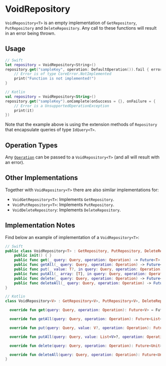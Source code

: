 # VoidRepository

`VoidRepository<T>` is an empty implementation of `GetRepository`, `PutRepository` and `DeleteRepository`. Any call to these functions will result in an error being thrown.

## Usage

```swift
// Swift
let repository = VoidRepository<String>()
repository.get("sampleKey", operation: DefaultOperation()).fail { error in
    // Error is of type CoreError.NotImplemented
    print("Function is not implemented!")
}
```

```kotlin
// Kotlin
val repository = VoidRepository<String>()
repository.get("sampleKey").onComplete(onSuccess = {}, onFailure = {
    // Error is a UnsupportedOperationException
    print(it)
})
```

Note that the example above is using the extension methods of `Repository` that encapsulate queries of type `IdQuery<T>`.

## Operation Types

Any [`Operation`](Operation.md) can be passed to a `VoidRepository<T>` (and all will result with an error).

## Other Implementations

Together with `VoidRepository<T>` there are also similar implementations for:

- `VoidGetRepository<T>`: Implements `GetRepository`.
- `VoidPutRepository<T>`: Implements `PutRepository`.
- `VoidDeleteRepository`: Implements `DeleteRepository`.

## Implementation Notes

Find below an example of implementation of a `VoidRepository<T>`:

```swift
// Swift
public class VoidRepository<T> : GetRepository, PutRepository, DeleteRepository {
    public init() { }
    public func get(_ query: Query, operation: Operation) -> Future<T> { return Future(CoreError.NotImplemented()) }
    public func getAll(_ query: Query, operation: Operation) -> Future<[T]> { return Future(CoreError.NotImplemented()) }
    public func put(_ value: T?, in query: Query, operation: Operation) -> Future<T> { return Future(CoreError.NotImplemented()) }
    public func putAll(_ array: [T], in query: Query, operation: Operation) -> Future<[T]> { return Future(CoreError.NotImplemented()) }
    public func delete(_ query: Query, operation: Operation) -> Future<Void> { return Future(CoreError.NotImplemented()) }
    public func deleteAll(_ query: Query, operation: Operation) -> Future<Void> { return Future(CoreError.NotImplemented()) }
}
```

```kotlin
// Kotlin
class VoidRepository<V> : GetRepository<V>, PutRepository<V>, DeleteRepository {

  override fun get(query: Query, operation: Operation): Future<V> = Future { notSupportedOperation() }

  override fun getAll(query: Query, operation: Operation): Future<List<V>> = Future { notSupportedOperation() }

  override fun put(query: Query, value: V?, operation: Operation): Future<V> = Future { notSupportedOperation() }

  override fun putAll(query: Query, value: List<V>?, operation: Operation): Future<List<V>> = Future { notSupportedOperation() }

  override fun delete(query: Query, operation: Operation): Future<Unit> = Future { notSupportedOperation() }

  override fun deleteAll(query: Query, operation: Operation): Future<Unit> = Future { notSupportedOperation() }
}
```
